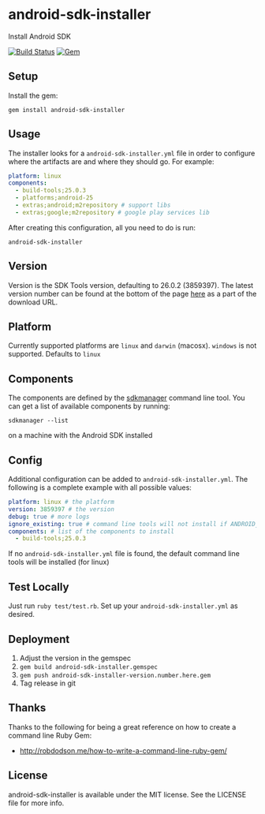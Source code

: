 # android-sdk-installer
Install Android SDK

[![Build Status](https://travis-ci.org/Commit451/android-sdk-installer.svg?branch=master)](https://travis-ci.org/Commit451/android-sdk-installer)
[![Gem](https://img.shields.io/gem/v/android-sdk-installer.svg)](https://rubygems.org/gems/android-sdk-installer)

## Setup
Install the gem:
```
gem install android-sdk-installer
```

## Usage
The installer looks for a `android-sdk-installer.yml` file in order to configure where the artifacts are and where they should go.
For example:
```yaml
platform: linux
components:
  - build-tools;25.0.3
  - platforms;android-25
  - extras;android;m2repository # support libs
  - extras;google;m2repository # google play services lib
```
After creating this configuration, all you need to do is run:
```shell
android-sdk-installer
```

## Version
Version is the SDK Tools version, defaulting to 26.0.2 (3859397). The latest version number can be found at the bottom of the page [here](https://developer.android.com/studio/index.html) as a part of the download URL.

## Platform
Currently supported platforms are `linux` and `darwin` (macosx). `windows` is not supported. Defaults to `linux`

## Components
The components are defined by the [sdkmanager](https://developer.android.com/studio/command-line/sdkmanager.html) command line tool. You can get a list of available components by running:
```shell
sdkmanager --list
```
on a machine with the Android SDK installed

## Config
Additional configuration can be added to `android-sdk-installer.yml`. The following is a complete example with all possible values:
```yaml
platform: linux # the platform
version: 3859397 # the version
debug: true # more logs
ignore_existing: true # command line tools will not install if ANDROID_HOME is found. Forces installation 
components: # list of the components to install
  - build-tools;25.0.3
```
If no `android-sdk-installer.yml` file is found, the default command line tools will be installed (for linux)
## Test Locally
Just run `ruby test/test.rb`. Set up your `android-sdk-installer.yml` as desired.

## Deployment
1. Adjust the version in the gemspec
2. `gem build android-sdk-installer.gemspec`
3. `gem push android-sdk-installer-version.number.here.gem`
4. Tag release in git

## Thanks
Thanks to the following for being a great reference on how to create a command line Ruby Gem:
  - http://robdodson.me/how-to-write-a-command-line-ruby-gem/

## License

android-sdk-installer is available under the MIT license. See the LICENSE file for more info.
